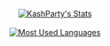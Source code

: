 <p align="center">
  <a href="https://github.com/kashparty">
    <img align="center" src="https://github-readme-stats.vercel.app/api?username=kashparty&theme=nord&count_private=true&show_icons=true" alt="KashParty's Stats" >
    <br><br>
    <img align="center" src="https://github-readme-stats.vercel.app/api/top-langs/?username=KashParty&theme=nord&layout=compact" alt="Most Used Languages" >
  </a>
<p/>

